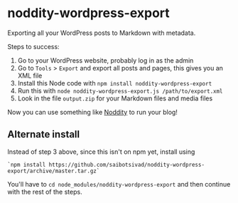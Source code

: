noddity-wordpress-export
========================

Exporting all your WordPress posts to Markdown with metadata.

Steps to success:

1. Go to your WordPress website, probably log in as the admin
2. Go to `Tools` > `Export` and export all posts and pages, this gives you an XML file
3. Install this Node code with `npm install noddity-wordpress-export`
4. Run this with `node noddity-wordpress-export.js /path/to/export.xml`
5. Look in the file `output.zip` for your Markdown files and media files

Now you can use something like [Noddity](http://noddity.com) to run your blog!

Alternate install
-----------------

Instead of step 3 above, since this isn't on npm yet, install using

	`npm install https://github.com/saibotsivad/noddity-wordpress-export/archive/master.tar.gz`

You'll have to `cd node_modules/noddity-wordpress-export` and then continue with the rest of the steps.